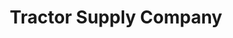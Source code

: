 ---
title: "Tractor Supply Company"
url: /charlottesville/tractor-supply-company/
shop: Dorfladen
---